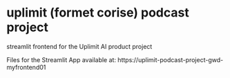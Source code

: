 # uplimit (formet corise) podcast project
streamlit frontend for the Uplimit AI product project

Files for the Streamlit App available at: https://uplimit-podcast-project-gwd-myfrontend01
